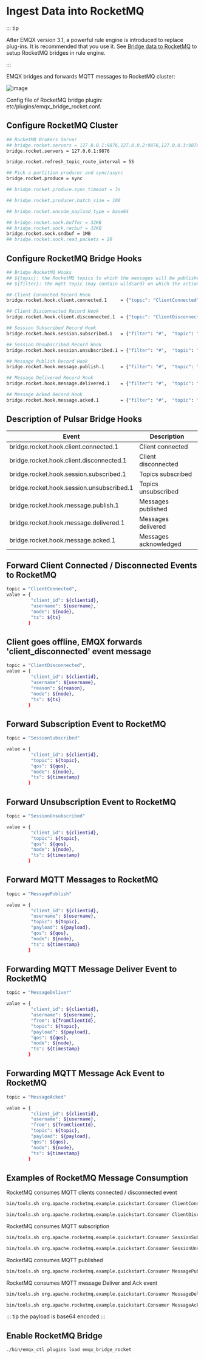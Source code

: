 # Ingest Data into RocketMQ

::: tip

After EMQX version 3.1, a powerful rule engine is introduced to replace plug-ins. It is recommended that you use it. See [Bridge data to RocketMQ](../rule/bridge_rocketmq.md) to setup RocketMQ bridges in rule engine.

:::

EMQX bridges and forwards MQTT messages to RocketMQ cluster:

![image](./assets/bridge_rocket.png)

Config file of RocketMQ bridge plugin:
etc/plugins/emqx_bridge_rocket.conf.

## Configure RocketMQ Cluster

```bash
## RocketMQ Brokers Server
## bridge.rocket.servers = 127.0.0.1:9876,127.0.0.2:9876,127.0.0.3:9876
bridge.rocket.servers = 127.0.0.1:9876

bridge.rocket.refresh_topic_route_interval = 5S

## Pick a partition producer and sync/async
bridge.rocket.produce = sync

## bridge.rocket.produce.sync_timeout = 3s

## bridge.rocket.producer.batch_size = 100

## bridge.rocket.encode_payload_type = base64

## bridge.rocket.sock.buffer = 32KB
## bridge.rocket.sock.recbuf = 32KB
bridge.rocket.sock.sndbuf = 1MB
## bridge.rocket.sock.read_packets = 20
```

## Configure RocketMQ Bridge Hooks

```bash
## Bridge RocketMQ Hooks
## ${topic}: the RocketMQ topics to which the messages will be published.
## ${filter}: the mqtt topic (may contain wildcard) on which the action will be performed .

## Client Connected Record Hook
bridge.rocket.hook.client.connected.1     = {"topic": "ClientConnected"}

## Client Disconnected Record Hook
bridge.rocket.hook.client.disconnected.1  = {"topic": "ClientDisconnected"}

## Session Subscribed Record Hook
bridge.rocket.hook.session.subscribed.1   = {"filter": "#",  "topic": "SessionSubscribed"}

## Session Unsubscribed Record Hook
bridge.rocket.hook.session.unsubscribed.1 = {"filter": "#",  "topic": "SessionUnsubscribed"}

## Message Publish Record Hook
bridge.rocket.hook.message.publish.1      = {"filter": "#",  "topic": "MessagePublish"}

## Message Delivered Record Hook
bridge.rocket.hook.message.delivered.1    = {"filter": "#",  "topic": "MessageDeliver"}

## Message Acked Record Hook
bridge.rocket.hook.message.acked.1        = {"filter": "#",  "topic": "MessageAcked"}
```


## Description of Pulsar Bridge Hooks

| Event                                     | Description           |
| ----------------------------------------- | --------------------- |
| bridge.rocket.hook.client.connected.1     | Client connected      |
| bridge.rocket.hook.client.disconnected.1  | Client disconnected   |
| bridge.rocket.hook.session.subscribed.1   | Topics subscribed     |
| bridge.rocket.hook.session.unsubscribed.1 | Topics unsubscribed   |
| bridge.rocket.hook.message.publish.1      | Messages published    |
| bridge.rocket.hook.message.delivered.1    | Messages delivered    |
| bridge.rocket.hook.message.acked.1        | Messages acknowledged |


## Forward Client Connected / Disconnected Events to RocketMQ


```bash
topic = "ClientConnected",
value = {
         "client_id": ${clientid},
         "username": ${username},
         "node": ${node},
         "ts": ${ts}
        }
```

## Client goes offline, EMQX forwards 'client\_disconnected' event message

```bash
topic = "ClientDisconnected",
value = {
         "client_id": ${clientid},
         "username": ${username},
         "reason": ${reason},
         "node": ${node},
         "ts": ${ts}
        }
```

## Forward Subscription Event to RocketMQ

```bash
topic = "SessionSubscribed"

value = {
         "client_id": ${clientid},
         "topic": ${topic},
         "qos": ${qos},
         "node": ${node},
         "ts": ${timestamp}
        }
```

## Forward Unsubscription Event to RocketMQ

```bash
topic = "SessionUnsubscribed"

value = {
         "client_id": ${clientid},
         "topic": ${topic},
         "qos": ${qos},
         "node": ${node},
         "ts": ${timestamp}
        }
```

## Forward MQTT Messages to RocketMQ

```bash
topic = "MessagePublish"

value = {
         "client_id": ${clientid},
         "username": ${username},
         "topic": ${topic},
         "payload": ${payload},
         "qos": ${qos},
         "node": ${node},
         "ts": ${timestamp}
        }
```

## Forwarding MQTT Message Deliver Event to RocketMQ

```bash
topic = "MessageDeliver"

value = {
         "client_id": ${clientid},
         "username": ${username},
         "from": ${fromClientId},
         "topic": ${topic},
         "payload": ${payload},
         "qos": ${qos},
         "node": ${node},
         "ts": ${timestamp}
        }
```

## Forwarding MQTT Message Ack Event to RocketMQ

```bash
topic = "MessageAcked"

value = {
         "client_id": ${clientid},
         "username": ${username},
         "from": ${fromClientId},
         "topic": ${topic},
         "payload": ${payload},
         "qos": ${qos},
         "node": ${node},
         "ts": ${timestamp}
        }
```

## Examples of RocketMQ Message Consumption

RocketMQ consumes MQTT clients connected / disconnected event

```bash
bin/tools.sh org.apache.rocketmq.example.quickstart.Consumer ClientConnected

bin/tools.sh org.apache.rocketmq.example.quickstart.Consumer ClientDisconnected
```

RocketMQ consumes MQTT subscription

```bash
bin/tools.sh org.apache.rocketmq.example.quickstart.Consumer SessionSubscribed

bin/tools.sh org.apache.rocketmq.example.quickstart.Consumer SessionUnsubscribed
```

RocketMQ consumes MQTT published

```bash
bin/tools.sh org.apache.rocketmq.example.quickstart.Consumer MessagePublish
```

RocketMQ consumes MQTT message Deliver and Ack event

```bash
bin/tools.sh org.apache.rocketmq.example.quickstart.Consumer MessageDeliver

bin/tools.sh org.apache.rocketmq.example.quickstart.Consumer MessageAcked
```

::: tip
the payload is base64 encoded
:::

## Enable RocketMQ Bridge

```bash
./bin/emqx_ctl plugins load emqx_bridge_rocket
```
